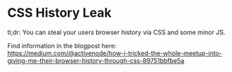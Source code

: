 # CSS History Leak

tl;dr: You can steal your users browser history via CSS and some minor JS.

Find information in the blogpost here: https://medium.com/@activenode/how-i-tricked-the-whole-meetup-into-giving-me-their-browser-history-through-css-89751bbfbe5a
